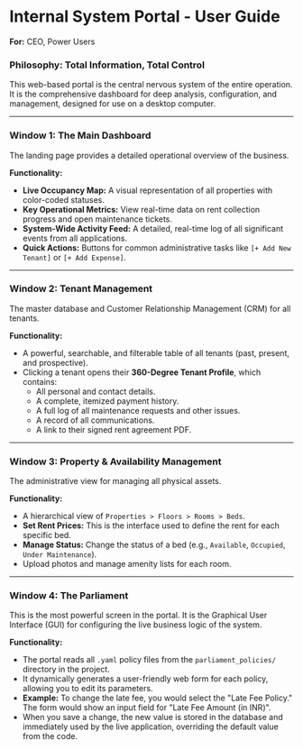 # Internal System Portal - User Guide

**For:** CEO, Power Users

### Philosophy: Total Information, Total Control

This web-based portal is the central nervous system of the entire operation. It is the comprehensive dashboard for deep analysis, configuration, and management, designed for use on a desktop computer.

---

### Window 1: The Main Dashboard

The landing page provides a detailed operational overview of the business.

**Functionality:**
*   **Live Occupancy Map:** A visual representation of all properties with color-coded statuses.
*   **Key Operational Metrics:** View real-time data on rent collection progress and open maintenance tickets.
*   **System-Wide Activity Feed:** A detailed, real-time log of all significant events from all applications.
*   **Quick Actions:** Buttons for common administrative tasks like `[+ Add New Tenant]` or `[+ Add Expense]`.

---

### Window 2: Tenant Management

The master database and Customer Relationship Management (CRM) for all tenants.

**Functionality:**
*   A powerful, searchable, and filterable table of all tenants (past, present, and prospective).
*   Clicking a tenant opens their **360-Degree Tenant Profile**, which contains:
    *   All personal and contact details.
    *   A complete, itemized payment history.
    *   A full log of all maintenance requests and other issues.
    *   A record of all communications.
    *   A link to their signed rent agreement PDF.

---

### Window 3: Property & Availability Management

The administrative view for managing all physical assets.

**Functionality:**
*   A hierarchical view of `Properties > Floors > Rooms > Beds`.
*   **Set Rent Prices:** This is the interface used to define the rent for each specific bed.
*   **Manage Status:** Change the status of a bed (e.g., `Available`, `Occupied`, `Under Maintenance`).
*   Upload photos and manage amenity lists for each room.

---

### Window 4: The Parliament

This is the most powerful screen in the portal. It is the Graphical User Interface (GUI) for configuring the live business logic of the system.

**Functionality:**
*   The portal reads all `.yaml` policy files from the `parliament_policies/` directory in the project.
*   It dynamically generates a user-friendly web form for each policy, allowing you to edit its parameters.
*   **Example:** To change the late fee, you would select the "Late Fee Policy." The form would show an input field for "Late Fee Amount (in INR)".
*   When you save a change, the new value is stored in the database and immediately used by the live application, overriding the default value from the code.
